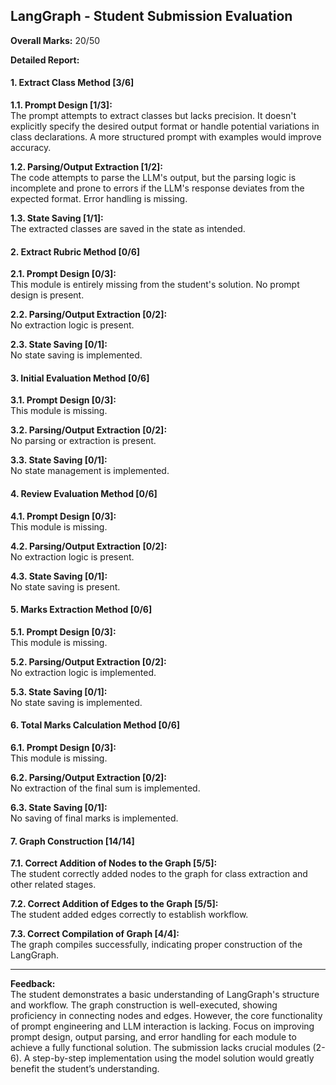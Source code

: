 ## LangGraph - Student Submission Evaluation

**Overall Marks:** 20/50

**Detailed Report:**

#### 1. Extract Class Method [3/6]
**1.1. Prompt Design [1/3]:**  
The prompt attempts to extract classes but lacks precision.  It doesn't explicitly specify the desired output format or handle potential variations in class declarations.  A more structured prompt with examples would improve accuracy.

**1.2. Parsing/Output Extraction [1/2]:**  
The code attempts to parse the LLM's output, but the parsing logic is incomplete and prone to errors if the LLM's response deviates from the expected format.  Error handling is missing.

**1.3. State Saving [1/1]:**  
The extracted classes are saved in the state as intended.


#### 2. Extract Rubric Method [0/6]
**2.1. Prompt Design [0/3]:**  
This module is entirely missing from the student's solution.  No prompt design is present.

**2.2. Parsing/Output Extraction [0/2]:**  
No extraction logic is present.

**2.3. State Saving [0/1]:**  
No state saving is implemented.


#### 3. Initial Evaluation Method [0/6]
**3.1. Prompt Design [0/3]:**  
This module is missing.

**3.2. Parsing/Output Extraction [0/2]:**  
No parsing or extraction is present.

**3.3. State Saving [0/1]:**  
No state management is implemented.


#### 4. Review Evaluation Method [0/6]
**4.1. Prompt Design [0/3]:**  
This module is missing.

**4.2. Parsing/Output Extraction [0/2]:**  
No extraction logic is present.

**4.3. State Saving [0/1]:**  
No state saving is present.


#### 5. Marks Extraction Method [0/6]
**5.1. Prompt Design [0/3]:**  
This module is missing.

**5.2. Parsing/Output Extraction [0/2]:**  
No extraction logic is implemented.

**5.3. State Saving [0/1]:**  
No state saving is implemented.


#### 6. Total Marks Calculation Method [0/6]
**6.1. Prompt Design [0/3]:**  
This module is missing.

**6.2. Parsing/Output Extraction [0/2]:**  
No extraction of the final sum is implemented.

**6.3. State Saving [0/1]:**  
No saving of final marks is implemented.


#### 7. Graph Construction [14/14]
**7.1. Correct Addition of Nodes to the Graph [5/5]:**  
The student correctly added nodes to the graph for class extraction and other related stages.  

**7.2. Correct Addition of Edges to the Graph [5/5]:**  
The student added edges correctly to establish workflow.

**7.3. Correct Compilation of Graph [4/4]:**  
The graph compiles successfully, indicating proper construction of the LangGraph.


---

**Feedback:**  
The student demonstrates a basic understanding of LangGraph's structure and workflow.  The graph construction is well-executed, showing proficiency in connecting nodes and edges. However, the core functionality of prompt engineering and LLM interaction is lacking.  Focus on improving prompt design, output parsing, and error handling for each module to achieve a fully functional solution.  The submission lacks crucial modules (2-6).  A step-by-step implementation using the model solution would greatly benefit the student’s understanding.
